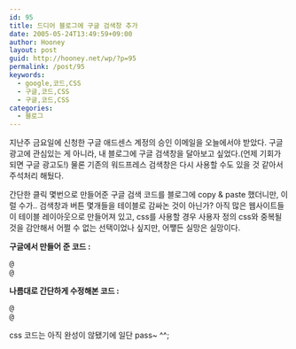 ```yaml
---
id: 95
title: 드디어 블로그에 구글 검색창 추가
date: 2005-05-24T13:49:59+09:00
author: Hooney
layout: post
guid: http://hooney.net/wp/?p=95
permalink: /post/95
keywords:
  - google,코드,CSS
  - 구글,코드,CSS
  - 구글,코드,CSS
categories:
  - 블로그
---
```

지난주 금요일에 신청한 구글 애드센스 계정의 승인 이메일을 오늘에서야 받았다. 구글 광고에 관심있는 게 아니라, 내 블로그에 구글 검색창을 달아보고 싶었다.(언제 기회가 되면 구글 광고도!) 물론 기존의 워드프레스 검색창은 다시 사용할 수도 있을 것 같아서 주석처리 해뒀다.

간단한 클릭 몇번으로 만들어준 구글 검색 코드를 블로그에 copy & paste 했더니만, 이럴 수가.. 검색창과 버튼 몇개들을 테이블로 감싸논 것이 아닌가? 아직 많은 웹사이트들이 테이블 레이아웃으로 만들어져 있고, css를 사용할 경우 사용자 정의 css와 중복될 것을 감안해서 어쩔 수 없는 선택이었나 싶지만, 어쨓든 실망은 실망이다. 

**구글에서 만들어 준 코드 :**

<pre>@ 
@</pre>

**나름대로 간단하게 수정해본 코드 :**

<pre>@
@</pre>

css 코드는 아직 완성이 않됐기에 일단 pass~ ^^;